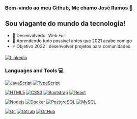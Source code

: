 ### Bem-vindo ao meu Github, Me chamo José Ramos 👋

## Sou viagante do mundo da tecnologia!
- 🔭 Desenvolvedor Web Full
- 🤣 Aprendendo tudo possivel antes que 2021 acabe comigo 
- ⚡ Objetivo 2022 : desenvolver projetos para comunidades

[![Linkedin](https://img.shields.io/badge/-LinkedIn-222222?style=flat-square&logo=Linkedin&logoColor=white&link=https://www.linkedin.com/in/engincan-veske-b4a75b145/)](https://br.linkedin.com/in/josersn)

### Languages and Tools :computer:


[![JavaScript](https://img.shields.io/badge/-JavaScript-black?style=flat&logo=javascript&link=http://github.com/josersn)](http://github.com/josersn) [![TypeScript](https://img.shields.io/badge/-TypeScript-007ACC?style=flat&logo=typescript&link=http://github.com/josersn)](http://github.com/josersn)

[![HTML5](https://img.shields.io/badge/-HTML5-E34F26?style=flat&logo=html5&logoColor=white&link=http://github.com/josersn)](http://github.com/josersn) [![CSS3](https://img.shields.io/badge/-CSS3-1572B6?style=flat&logo=css3&link=http://github.com/josersn)](http://github.com/josersn) [![Bootstrap](https://img.shields.io/badge/-Bootstrap-563D7C?style=flat&logo=bootstrap&link=http://github.com/josersn)](http://github.com/josersn) [![React](https://img.shields.io/badge/-React-black?style=flat&logo=react&link=http://github.com/josersn)](http://github.com/josersn)

[![Nodejs](https://img.shields.io/badge/-Nodejs-black?style=flat&logo=Node.js&link=http://github.com/josersn)](http://github.com/josersn) [![Docker](https://img.shields.io/badge/-Docker-black?style=flat&logo=docker&link=http://github.com/josersn)](http://github.com/josersn) [![PostgreSQL](https://img.shields.io/badge/-PostgreSQL-336791?style=flat&logo=postgresql&link=http://github.com/josersn)](http://github.com/josersn) [![MySQL](https://img.shields.io/badge/-MySQL-black?style=flat&logo=mysql&link=http://github.com/josersn)](http://github.com/josersn)

[![Git](https://img.shields.io/badge/-Git-black?style=flat&logo=git&link=http://github.com/josersn)](http://github.com/josersn) [![GitLab](https://img.shields.io/badge/-GitLab-FCA121?style=flat&logo=gitlab&link=http://github.com/josersn)](https://gitlab.com/hritik5102) [![GitHub](https://img.shields.io/badge/-GitHub-181717?style=flat&logo=github&link=http://github.com/josersn)](http://github.com/josersn)
